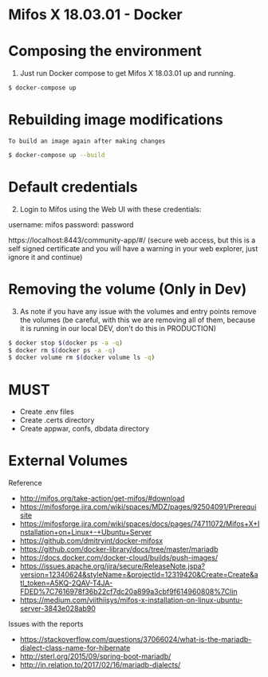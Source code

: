 # Mifos X 18.03.01 - Docker

# Composing the environment
1. Just run Docker compose to get Mifos X 18.03.01 up and running.

```bash
$ docker-compose up
```

# Rebuilding image modifications
    To build an image again after making changes

```bash
$ docker-compose up --build
```

# Default credentials 
2. Login to Mifos using the Web UI with these credentials:

username: mifos
password: password

https://localhost:8443/community-app/#/ (secure web access, but this is a self signed certificate and you will have a warning in your web explorer, just ignore it and continue)

# Removing the volume (Only in Dev)
3. As note if you have any issue with the volumes and entry points remove the volumes (be careful, with this we are removing all of them, because it is running in our local DEV, don't do this in PRODUCTION)

```bash
$ docker stop $(docker ps -a -q)
$ docker rm $(docker ps -a -q)
$ docker volume rm $(docker volume ls -q)
```

# MUST
- Create .env files
- Create .certs directory
- Create appwar, confs, dbdata directory

# External Volumes 

Reference 

* http://mifos.org/take-action/get-mifos/#download
* https://mifosforge.jira.com/wiki/spaces/MDZ/pages/92504091/Prerequisite
* https://mifosforge.jira.com/wiki/spaces/docs/pages/74711072/Mifos+X+Installation+on+Linux+-+Ubuntu+Server 
* https://github.com/dmitryint/docker-mifosx
* https://github.com/docker-library/docs/tree/master/mariadb
* https://docs.docker.com/docker-cloud/builds/push-images/
* https://issues.apache.org/jira/secure/ReleaseNote.jspa?version=12340624&styleName=&projectId=12319420&Create=Create&atl_token=A5KQ-2QAV-T4JA-FDED%7C7616978f36b22cf7dc20a899a3cbf9f614960808%7Clin
* https://medium.com/viithiisys/mifos-x-installation-on-linux-ubuntu-server-3843e028ab90

Issues with the reports
* https://stackoverflow.com/questions/37066024/what-is-the-mariadb-dialect-class-name-for-hibernate
* http://sterl.org/2015/09/spring-boot-mariadb/
* http://in.relation.to/2017/02/16/mariadb-dialects/